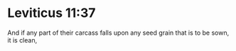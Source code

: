 # Leviticus 11:37

And if any part of their carcass falls upon any seed grain that is to be sown, it is clean,

